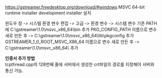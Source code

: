 https://gstreamer.freedesktop.org/download/#windows MSVC 64-bit runtime installer development installer 설치

윈도우 창 -> 시스템 환경 변수 편집 -> 고급 -> 환경 변수 -> 시스템 변수 
기존 PATH에 C:\gstreamer\1.0\msvc_x86_64\bin 추가
PKG_CONFIG_PATH 이름으로 변수 새로 만든 후 -> C:\gstreamer\1.0\msvc_x86_64\lib\pkgconfig 추가
GSTREAMER_1_0_ROOT_MSVC_X86_64 이름으로 변수 새로 만든 후 -> C:\gstreamer\1.0\msvc_x86_64\ 추가

**인증서 추가 방법**  
tcpthread.cpp의 128번째 줄에 서버에서 생성한 crt파일의 경로를 지정해야 서버와 통신 가능.
